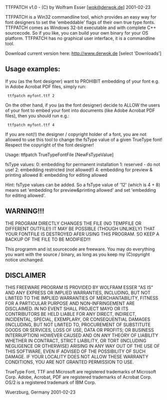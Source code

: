 
TTFPATCH v1.0 - (C) by Wolfram Esser [wok@derwok.de] 2001-02-23

TTFPATCH is a Win32 commandline tool, which provides an easy way for font 
designers to set the 'embeddable' flags of their own true type fonts. 
TTFPATCH comes as Windows 32-bit executable and with complete C++ sourcecode.
So if you like, you can build your own binary for your OS platform. 
TTFPATCH has no graphical user interface, it is a commandline tool.

Download current version here:
     http://www.derwok.de  [select 'Downloads']


Usage examples:
---------------
If you (as the font designer) want to PROHIBIT embedding of your font
e.g. in Adobe Acrobat PDF files, simply run: 

     ttfpatch myfont.ttf 2

On the other hand, if you (as the font designer) decide to ALLOW the
users of your font to embed your font into documents (like Adobe Acrobat
PDF files), then you should run e.g.:

     ttfpatch myfont.ttf 4

If you are not(!) the designer / copyright holder of a font, you are not 
allowed to use this tool to change the fsType value of a given TrueType 
font! Respect the copyright of the font designer!

Usage: 
     ttfpatch TrueTypeFontFile [NewFsTypeValue]

fsType values:
       0: embedding for permanent installation
       1: reserved - do not use!
       2: embedding restricted (not allowed!)
       4: embedding for preview & printing allowed
       8: embedding for editing allowed

Hint: fsType values can be added. So a fsType value of '12' 
(which is 4 + 8) means set 'embedding for preview&printing
allowed' and set 'embedding for editing allowed'.


WARNING!!!
----------
THE PROGRAM DIRECTLY CHANGES THE FILE (NO TEMPFILE OR DIFFERENT OUTFILE!)
IT MAY BE POSSIBLE (THOUGH UNLIKELY) THAT YOUR FONTFILE IS DESTROYED
AFER USING THIS PROGRAM. SO KEEP A BACKUP OF THE FILE TO BE MODIFIED!!!

This programm and ist sourcecode are freeware. 
You may do everything you want with the source / binary, as long
as you keep my (C)opyright notice unchanged.

DISCLAIMER
----------
THIS FREEWARE PROGRAM IS PROVIDED BY WOLFRAM ESSER "AS IS"
AND ANY EXPRESS OR IMPLIED WARRANTIES, INCLUDING, BUT NOT LIMITED TO
THE IMPLIED WARRANTIES OF MERCHANTABILITY, FITNESS FOR A PARTICULAR
PURPOSE AND NON-INFRINGEMENT ARE DISCLAIMED.  IN NO EVENT SHALL
PROJECT MAYO OR ITS CONTRIBUTORS BE HELD LIABLE FOR ANY DIRECT,
INDIRECT, INCIDENTAL, SPECIAL, EXEMPLARY, OR CONSEQUENTIAL DAMAGES
(INCLUDING, BUT NOT LIMITED TO, PROCUREMENT OF SUBSTITUTE GOODS OR
SERVICES, LOSS OF USE, DATA OR PROFITS; OR BUSINESS INTERRUPTION)
HOWEVER CAUSED AND ON ANY THEORY OF LIABILITY WHETHER IN CONTRACT,
STRICT LIABILITY, OR TORT (INCLUDING NEGLIGENCE OR OTHERWISE) ARISING
IN ANY WAY OUT OF THE USE OF THIS SOFTWARE, EVEN IF ADVISED OF THE
POSSIBILITY OF SUCH DAMAGE.
IF YOUR LOCALITY DOES NOT ALLOW THESE WARRANTY CONDITIONS, YOU ARE 
NOT GRANTED PERMISSION TO USE.


TrueType Font, TTF and Microsoft are registered trademarks of Microsoft Corp.
Adobe, Acrobat, PDF are registered trademarks of Acrobat Corp.
OS/2 is a registered trademark of IBM Corp.


Wuerzburg, Germany 2001-02-23

